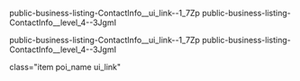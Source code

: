 public-business-listing-ContactInfo__ui_link--1_7Zp public-business-listing-ContactInfo__level_4--3JgmI

public-business-listing-ContactInfo__ui_link--1_7Zp public-business-listing-ContactInfo__level_4--3JgmI

class="item poi_name ui_link"

